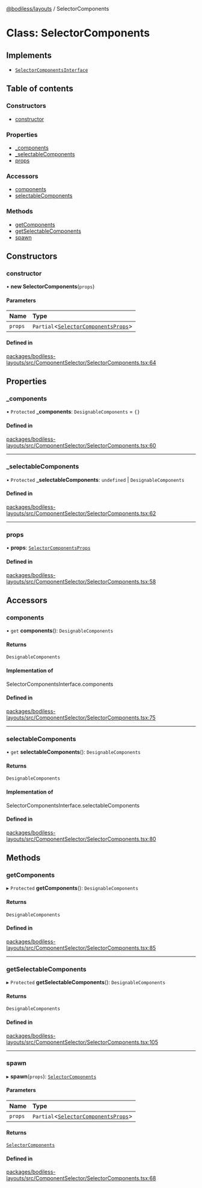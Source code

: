 [@bodiless/layouts](../README.md) / SelectorComponents

# Class: SelectorComponents

## Implements

- [`SelectorComponentsInterface`](../README.md#selectorcomponentsinterface)

## Table of contents

### Constructors

- [constructor](SelectorComponents.md#constructor)

### Properties

- [\_components](SelectorComponents.md#_components)
- [\_selectableComponents](SelectorComponents.md#_selectablecomponents)
- [props](SelectorComponents.md#props)

### Accessors

- [components](SelectorComponents.md#components)
- [selectableComponents](SelectorComponents.md#selectablecomponents)

### Methods

- [getComponents](SelectorComponents.md#getcomponents)
- [getSelectableComponents](SelectorComponents.md#getselectablecomponents)
- [spawn](SelectorComponents.md#spawn)

## Constructors

### constructor

• **new SelectorComponents**(`props`)

#### Parameters

| Name | Type |
| :------ | :------ |
| `props` | `Partial`<[`SelectorComponentsProps`](../README.md#selectorcomponentsprops)\> |

#### Defined in

[packages/bodiless-layouts/src/ComponentSelector/SelectorComponents.tsx:64](https://github.com/johnsonandjohnson/Bodiless-JS/blob/8207f8a8d/packages/bodiless-layouts/src/ComponentSelector/SelectorComponents.tsx#L64)

## Properties

### \_components

• `Protected` **\_components**: `DesignableComponents` = `{}`

#### Defined in

[packages/bodiless-layouts/src/ComponentSelector/SelectorComponents.tsx:60](https://github.com/johnsonandjohnson/Bodiless-JS/blob/8207f8a8d/packages/bodiless-layouts/src/ComponentSelector/SelectorComponents.tsx#L60)

___

### \_selectableComponents

• `Protected` **\_selectableComponents**: `undefined` \| `DesignableComponents`

#### Defined in

[packages/bodiless-layouts/src/ComponentSelector/SelectorComponents.tsx:62](https://github.com/johnsonandjohnson/Bodiless-JS/blob/8207f8a8d/packages/bodiless-layouts/src/ComponentSelector/SelectorComponents.tsx#L62)

___

### props

• **props**: [`SelectorComponentsProps`](../README.md#selectorcomponentsprops)

#### Defined in

[packages/bodiless-layouts/src/ComponentSelector/SelectorComponents.tsx:58](https://github.com/johnsonandjohnson/Bodiless-JS/blob/8207f8a8d/packages/bodiless-layouts/src/ComponentSelector/SelectorComponents.tsx#L58)

## Accessors

### components

• `get` **components**(): `DesignableComponents`

#### Returns

`DesignableComponents`

#### Implementation of

SelectorComponentsInterface.components

#### Defined in

[packages/bodiless-layouts/src/ComponentSelector/SelectorComponents.tsx:75](https://github.com/johnsonandjohnson/Bodiless-JS/blob/8207f8a8d/packages/bodiless-layouts/src/ComponentSelector/SelectorComponents.tsx#L75)

___

### selectableComponents

• `get` **selectableComponents**(): `DesignableComponents`

#### Returns

`DesignableComponents`

#### Implementation of

SelectorComponentsInterface.selectableComponents

#### Defined in

[packages/bodiless-layouts/src/ComponentSelector/SelectorComponents.tsx:80](https://github.com/johnsonandjohnson/Bodiless-JS/blob/8207f8a8d/packages/bodiless-layouts/src/ComponentSelector/SelectorComponents.tsx#L80)

## Methods

### getComponents

▸ `Protected` **getComponents**(): `DesignableComponents`

#### Returns

`DesignableComponents`

#### Defined in

[packages/bodiless-layouts/src/ComponentSelector/SelectorComponents.tsx:85](https://github.com/johnsonandjohnson/Bodiless-JS/blob/8207f8a8d/packages/bodiless-layouts/src/ComponentSelector/SelectorComponents.tsx#L85)

___

### getSelectableComponents

▸ `Protected` **getSelectableComponents**(): `DesignableComponents`

#### Returns

`DesignableComponents`

#### Defined in

[packages/bodiless-layouts/src/ComponentSelector/SelectorComponents.tsx:105](https://github.com/johnsonandjohnson/Bodiless-JS/blob/8207f8a8d/packages/bodiless-layouts/src/ComponentSelector/SelectorComponents.tsx#L105)

___

### spawn

▸ **spawn**(`props`): [`SelectorComponents`](SelectorComponents.md)

#### Parameters

| Name | Type |
| :------ | :------ |
| `props` | `Partial`<[`SelectorComponentsProps`](../README.md#selectorcomponentsprops)\> |

#### Returns

[`SelectorComponents`](SelectorComponents.md)

#### Defined in

[packages/bodiless-layouts/src/ComponentSelector/SelectorComponents.tsx:68](https://github.com/johnsonandjohnson/Bodiless-JS/blob/8207f8a8d/packages/bodiless-layouts/src/ComponentSelector/SelectorComponents.tsx#L68)
